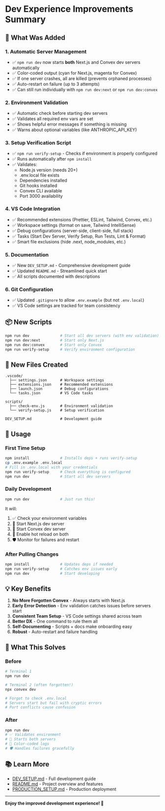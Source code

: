 # Dev Experience Improvements Summary

## 🎉 What Was Added

### 1. Automatic Server Management

- ✅ `npm run dev` now starts **both** Next.js and Convex dev servers automatically
- ✅ Color-coded output (cyan for Next.js, magenta for Convex)
- ✅ If one server crashes, all are killed (prevents orphaned processes)
- ✅ Auto-restart on failure (up to 3 attempts)
- ✅ Can still run individually with `npm run dev:next` or `npm run dev:convex`

### 2. Environment Validation

- ✅ Automatic check before starting dev servers
- ✅ Validates all required env vars are set
- ✅ Shows helpful error messages if something is missing
- ✅ Warns about optional variables (like ANTHROPIC_API_KEY)

### 3. Setup Verification Script

- ✅ `npm run verify-setup` - Checks if environment is properly configured
- ✅ Runs automatically after `npm install`
- ✅ Validates:
  - Node.js version (needs 20+)
  - .env.local file exists
  - Dependencies installed
  - Git hooks installed
  - Convex CLI available
  - Port 3000 availability

### 4. VS Code Integration

- ✅ Recommended extensions (Prettier, ESLint, Tailwind, Convex, etc.)
- ✅ Workspace settings (format on save, Tailwind IntelliSense)
- ✅ Debug configurations (server-side, client-side, full stack)
- ✅ Tasks (Start Dev Server, Verify Setup, Run Tests, Lint & Format)
- ✅ Smart file exclusions (hide .next, node_modules, etc.)

### 5. Documentation

- ✅ New `DEV_SETUP.md` - Comprehensive development guide
- ✅ Updated `README.md` - Streamlined quick start
- ✅ All scripts documented with descriptions

### 6. Git Configuration

- ✅ Updated `.gitignore` to allow `.env.example` (but not `.env.local`)
- ✅ VS Code settings are tracked for team consistency

## 📦 New Scripts

```bash
npm run dev              # Start all dev servers (with env validation)
npm run dev:next         # Start only Next.js
npm run dev:convex       # Start only Convex
npm run verify-setup     # Verify environment configuration
```

## 🔧 New Files Created

```
.vscode/
  ├── settings.json      # Workspace settings
  ├── extensions.json    # Recommended extensions
  ├── launch.json        # Debug configurations
  └── tasks.json         # VS Code tasks

scripts/
  ├── check-env.js       # Environment validation
  └── verify-setup.js    # Setup verification

DEV_SETUP.md             # Development guide
```

## 🚀 Usage

### First Time Setup

```bash
npm install              # Installs deps + runs verify-setup
cp .env.example .env.local
# Fill in .env.local with your credentials
npm run verify-setup     # Check everything is configured
npm run dev              # Start all dev servers
```

### Daily Development

```bash
npm run dev              # Just run this!
```

It will:

1. ✅ Check your environment variables
2. 🚀 Start Next.js dev server
3. 🔄 Start Convex dev server
4. 🎨 Enable hot reload on both
5. 🛡️ Monitor for failures and restart

### After Pulling Changes

```bash
npm install              # Updates deps if needed
npm run verify-setup     # Catches env issues early
npm run dev              # Start developing
```

## 💡 Key Benefits

1. **No More Forgotten Convex** - Always starts with Next.js
2. **Early Error Detection** - Env validation catches issues before servers start
3. **Consistent Team Setup** - VS Code settings shared across team
4. **Better DX** - One command to rule them all
5. **Self-Documenting** - Scripts + docs make onboarding easy
6. **Robust** - Auto-restart and failure handling

## 🎯 What This Solves

### Before

```bash
# Terminal 1
npm run dev

# Terminal 2 (often forgotten!)
npx convex dev

# Forgot to check .env.local
# Servers start but fail with cryptic errors
# Port conflicts cause confusion
```

### After

```bash
npm run dev
# ✅ Validates environment
# 🚀 Starts both servers
# 🎨 Color-coded logs
# 🛡️ Handles failures gracefully
```

## 📚 Learn More

- [DEV_SETUP.md](./DEV_SETUP.md) - Full development guide
- [README.md](./README.md) - Project overview and features
- [PRODUCTION_SETUP.md](./PRODUCTION_SETUP.md) - Production deployment

---

**Enjoy the improved development experience! 🚀**
